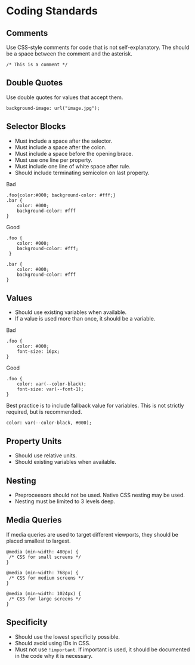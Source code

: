 # Coding Standards

## Comments

Use CSS-style comments for code that is not self-explanatory. The should be a space between the comment and the asterisk.
    
`/* This is a comment */`

## Double Quotes

Use double quotes for values that accept them.

`background-image: url("image.jpg");`

## Selector Blocks

- Must include a space after the selector.
- Must include a space after the colon.
- Must include a space before the opening brace.
- Must use one line per property.
- Must include one line of white space after rule.
- Should include terminating semicolon on last property.

Bad
```
.foo{color:#000; background-color: #fff;}
.bar {
    color: #000;
    background-color: #fff
}
```

Good
```
.foo { 
    color: #000; 
    background-color: #fff;
 }

.bar {
    color: #000;
    background-color: #fff
}
```

## Values

- Should use existing variables when available.
- If a value is used more than once, it should be a variable.

Bad
```
.foo {
    color: #000;
    font-size: 16px;
}
```

Good
```
.foo {
    color: var(--color-black);
    font-size: var(--font-1);
}
```

Best practice is to include fallback value for variables. This is not strictly required, but is recommended.

`color: var(--color-black, #000);`


## Property Units

- Should use relative units.
- Should existing variables when available. 

## Nesting

- Preproceesors should not be used. Native CSS nesting may be used. 
- Nesting must be limited to 3 levels deep.

## Media Queries

If media queries are used to target different viewports, they should be placed smallest to largest. 

```
@media (min-width: 480px) {
 /* CSS for small screens */
}

@media (min-width: 768px) {
 /* CSS for medium screens */
}

@media (min-width: 1024px) {
 /* CSS for large screens */
}
``` 

## Specificity

- Should use the lowest specificity possible.
- Should avoid using IDs in CSS.
- Must not use `!important`. If important is used, it should be documented in the code why it is necessary.